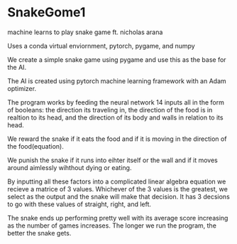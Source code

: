 # SnakeGome1
machine learns to play snake game ft. nicholas arana

Uses a conda virtual enviornment, pytorch, pygame, and numpy

We create a simple snake game using pygame and use this as the base for the AI.

The AI is created using pytorch machine learning framework with an Adam optimizer.

The program works by feeding the neural network 14 inputs all in the form of booleans: the direction its traveling in, the direction of the food is in realtion to its head, and the direction of its body and walls in relation to its head. 

We reward the snake if it eats the food and if it is moving in the direction of the food(equation).

We punish the snake if it runs into eihter itself or the wall and if it moves around aimlessly wihthout dying or eating.

By inputting all these factors into a complicated linear algebra equation we recieve a matrice of 3 values. Whichever of the 3 values is the greatest, we select as the output and the snake will make that decision. It has 3 decsions to go with these values of straight, right, and left.

The snake ends up performing pretty well with its average score increasing as the number of games increases. The longer we run the program, the better the snake gets.
